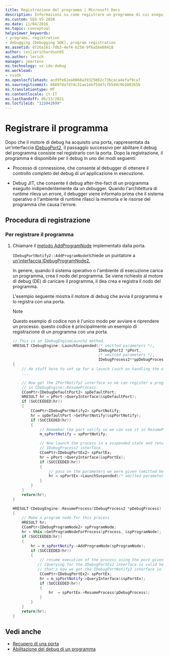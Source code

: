 ```yaml
---
title: Registrazione del programma | Microsoft Docs
description: Informazioni su come registrare un programma di cui eseguire il debug con una porta dopo che il motore di debug ha acquisito una porta.
ms.custom: SEO-VS-2020
ms.date: 11/04/2016
ms.topic: conceptual
helpviewer_keywords:
- programs, registration
- debugging [Debugging SDK], program registration
ms.assetid: d726a161-7db3-4ef4-b258-9f6a5be68418
author: leslierichardson95
ms.author: lerich
manager: jmartens
ms.technology: vs-ide-debug
ms.workload:
- vssdk
ms.openlocfilehash: acd9fe61ea8068a39325082c736caca4efaf9ca7
ms.sourcegitcommit: 68897da7d74c31ae1ebf5d47c7b5ddc9b108265b
ms.translationtype: MT
ms.contentlocale: it-IT
ms.lasthandoff: 08/13/2021
ms.locfileid: "122042699"
---
```

# <a name="register-the-program"></a>Registrare il programma
Dopo che il motore di debug ha acquisito una porta, rappresentata da un'interfaccia [IDebugPort2,](../../extensibility/debugger/reference/idebugport2.md) il passaggio successivo per abilitare il debug del programma consiste nel registrarlo con la porta. Dopo la registrazione, il programma è disponibile per il debug in uno dei modi seguenti:

- Processo di connessione, che consente al debugger di ottenere il controllo completo del debug di un'applicazione in esecuzione.

- Debug JIT, che consente il debug after-the-fact di un programma eseguito indipendentemente da un debugger. Quando l'architettura di runtime rileva un errore, il debugger viene informato prima che il sistema operativo o l'ambiente di runtime rilasci la memoria e le risorse del programma che causa l'errore.

## <a name="registering-procedure"></a>Procedura di registrazione

### <a name="to-register-your-program"></a>Per registrare il programma

1. Chiamare il [metodo AddProgramNode](../../extensibility/debugger/reference/idebugportnotify2-addprogramnode.md) implementato dalla porta.

     `IDebugPortNotify2::AddProgramNode`richiede un puntatore a [un'interfaccia IDebugProgramNode2.](../../extensibility/debugger/reference/idebugprogramnode2.md)

     In genere, quando il sistema operativo o l'ambiente di esecuzione carica un programma, crea il nodo del programma. Se viene richiesto al motore di debug (DE) di caricare il programma, il dea crea e registra il nodo del programma.

     L'esempio seguente mostra il motore di debug che avvia il programma e lo registra con una porta.

    > [!NOTE]
    > Questo esempio di codice non è l'unico modo per avviare e riprendere un processo. questo codice è principalmente un esempio di registrazione di un programma con una porta.

    ```cpp
    // This is an IDebugEngineLaunch2 method.
    HRESULT CDebugEngine::LaunchSuspended(/* omitted parameters */,
                                          IDebugPort2 *pPort,
                                          /* omitted parameters */,
                                          IDebugProcess2**ppDebugProcess)
    {
        // do stuff here to set up for a launch (such as handling the other parameters)
        ...

        // Now get the IPortNotify2 interface so we can register a program node
        // in CDebugEngine::ResumeProcess.
        CComPtr<IDebugDefaultPort2> spDefaultPort;
        HRESULT hr = pPort->QueryInterface(&spDefaultPort);
        if (SUCCEEDED(hr))
        {
            CComPtr<IDebugPortNotify2> spPortNotify;
            hr = spDefaultPort->GetPortNotify(&spPortNotify);
            if (SUCCEEDED(hr))
            {
                // Remember the port notify so we can use it in ResumeProcess.
                m_spPortNotify = spPortNotify;

                // Now launch the process in a suspended state and return the
                // IDebugProcess2 interface
                CComPtr<IDebugPortEx2> spPortEx;
                hr = pPort->QueryInterface(&spPortEx);
                if (SUCCEEDED(hr))
                {
                    // pass on the parameters we were given (omitted here)
                    hr = spPortEx->LaunchSuspended(/* omitted parameters */,ppDebugProcess)
                }
            }
        }
        return(hr);
    }

    HRESULT CDebugEngine::ResumeProcess(IDebugProcess2 *pDebugProcess)
    {
        // Make a program node for this process
        HRESULT hr;
        CComPtr<IDebugProgramNode2> spProgramNode;
        hr = this->GetProgramNodeForProcess(pProcess, &spProgramNode);
        if (SUCCEEDED(hr))
        {
            hr = m_spPortNotify->AddProgramNode(spProgramNode);
            if (SUCCEEDED(hr))
            {
                // resume execution of the process using the port given to us earlier.
               // (Querying for the IDebugPortEx2 interface is valid here since
               // that's how we got the IDebugPortNotify2 interface in the first place.)
                CComPtr<IDebugPortEx2> spPortEx;
                hr = m_spPortNotify->QueryInterface(&spPortEx);
                if (SUCCEEDED(hr))
                {
                    hr  = spPortEx->ResumeProcess(pDebugProcess);
                }
            }
        }
        return(hr);
    }

    ```

## <a name="see-also"></a>Vedi anche
- [Recupero di una porta](../../extensibility/debugger/getting-a-port.md)
- [Abilitazione del debug di un programma](../../extensibility/debugger/enabling-a-program-to-be-debugged.md)
